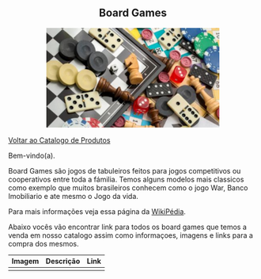 <center><h2>Board Games</h2></center>

<center><img src="../../../img/muambas/boardgames/boardgame.jpg" width="350"></center>

>

[Voltar ao Catalogo de Produtos](../index.md)

Bem-vindo(a).

Board Games são jogos de tabuleiros feitos para jogos competitivos ou cooperativos entre toda a fámilia. Temos alguns modelos mais classicos como exemplo que muitos brasileiros conhecem como o jogo War, Banco Imobiliario e ate mesmo o Jogo da vida.

Para mais informações veja essa página da [WikiPédia](https://pt.wikipedia.org/wiki/Jogo_de_tabuleiro).

Abaixo vocês vão encontrar link para todos os board games que temos a venda em nosso catalogo assim como informaçoes, imagens e links para a compra dos mesmos.


|Imagem|Descrição|Link|
|--|--|--|
| | | |
